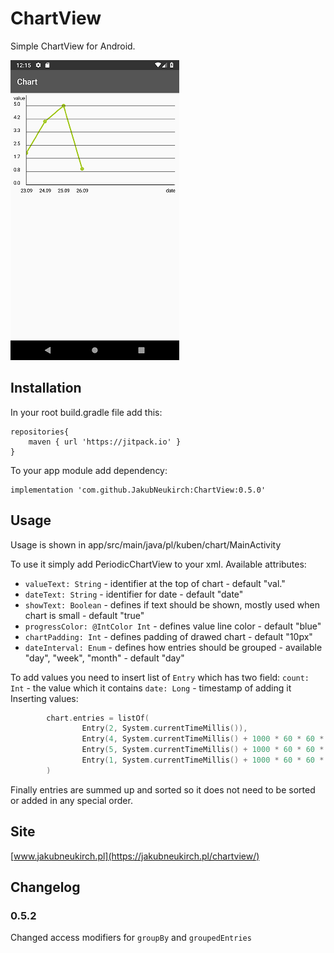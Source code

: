 # ChartView
Simple ChartView for Android.

![screenshot](https://github.com/JakubNeukirch/ChartView/blob/master/Screenshot_1537704930.png)

## Installation
In your root build.gradle file add this:
```
repositories{
    maven { url 'https://jitpack.io' }
}
```
To your app module add dependency:
```
implementation 'com.github.JakubNeukirch:ChartView:0.5.0'
```
## Usage
Usage is shown in app/src/main/java/pl/kuben/chart/MainActivity

To use it simply add PeriodicChartView to your xml. Available attributes:
- `valueText: String` - identifier at the top of chart - default "val."
- `dateText: String` - identifier for date - default "date"
- `showText: Boolean` - defines if text should be shown, mostly used when chart is small - default "true"
- `progressColor: @IntColor Int` - defines value line color - default "blue"
- `chartPadding: Int` - defines padding of drawed chart - default "10px"
- `dateInterval: Enum` - defines how entries should be grouped - available "day", "week", "month" - default "day"

To add values you need to insert list of  `Entry` which has two field:
`count: Int` - the value which it contains
`date: Long` - timestamp of adding it
Inserting values:
```kotlin
        chart.entries = listOf(
                Entry(2, System.currentTimeMillis()),
                Entry(4, System.currentTimeMillis() + 1000 * 60 * 60 * 24),
                Entry(5, System.currentTimeMillis() + 1000 * 60 * 60 * 24 * 2),
                Entry(1, System.currentTimeMillis() + 1000 * 60 * 60 * 24 * 3)
        )
```
  
  Finally entries are summed up and sorted so it does not need to be sorted or added in any special order.
  
  ## Site
[www.jakubneukirch.pl](https://jakubneukirch.pl/chartview/)

## Changelog
### 0.5.2
Changed access modifiers for `groupBy` and `groupedEntries`